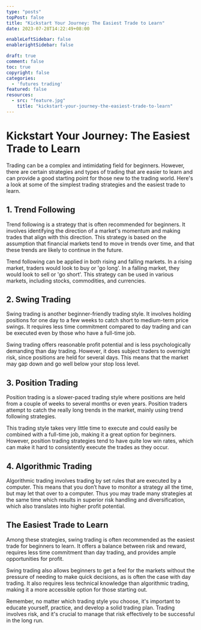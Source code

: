 ```yaml
---
type: "posts"
topPost: false
title: "Kickstart Your Journey: The Easiest Trade to Learn"
date: 2023-07-28T14:22:49+08:00

enableLeftSidebar: false
enablerightSidebar: false

draft: true
comment: false
toc: true
copyright: false
categories: 
  - 'futures trading'
featured: false
resources: 
  - src: "feature.jpg"
    title: "kickstart-your-journey-the-easiest-trade-to-learn"
---
```


# Kickstart Your Journey: The Easiest Trade to Learn

Trading can be a complex and intimidating field for beginners. However, there are certain strategies and types of trading that are easier to learn and can provide a good starting point for those new to the trading world. Here's a look at some of the simplest trading strategies and the easiest trade to learn.

## 1. Trend Following

Trend following is a strategy that is often recommended for beginners. It involves identifying the direction of a market's momentum and making trades that align with this direction. This strategy is based on the assumption that financial markets tend to move in trends over time, and that these trends are likely to continue in the future. 

Trend following can be applied in both rising and falling markets. In a rising market, traders would look to buy or 'go long'. In a falling market, they would look to sell or 'go short'. This strategy can be used in various markets, including stocks, commodities, and currencies.

## 2. Swing Trading

Swing trading is another beginner-friendly trading style. It involves holding positions for one day to a few weeks to catch short to medium-term price swings. It requires less time commitment compared to day trading and can be executed even by those who have a full-time job. 

Swing trading offers reasonable profit potential and is less psychologically demanding than day trading. However, it does subject traders to overnight risk, since positions are held for several days. This means that the market may gap down and go well below your stop loss level.

## 3. Position Trading

Position trading is a slower-paced trading style where positions are held from a couple of weeks to several months or even years. Position traders attempt to catch the really long trends in the market, mainly using trend following strategies. 

This trading style takes very little time to execute and could easily be combined with a full-time job, making it a great option for beginners. However, position trading strategies tend to have quite low win rates, which can make it hard to consistently execute the trades as they occur.

## 4. Algorithmic Trading

Algorithmic trading involves trading by set rules that are executed by a computer. This means that you don’t have to monitor a strategy all the time, but may let that over to a computer. Thus you may trade many strategies at the same time which results in superior risk handling and diversification, which also translates into higher profit potential.

## The Easiest Trade to Learn

Among these strategies, swing trading is often recommended as the easiest trade for beginners to learn. It offers a balance between risk and reward, requires less time commitment than day trading, and provides ample opportunities for profit. 

Swing trading also allows beginners to get a feel for the markets without the pressure of needing to make quick decisions, as is often the case with day trading. It also requires less technical knowledge than algorithmic trading, making it a more accessible option for those starting out.

Remember, no matter which trading style you choose, it's important to educate yourself, practice, and develop a solid trading plan. Trading involves risk, and it's crucial to manage that risk effectively to be successful in the long run.
